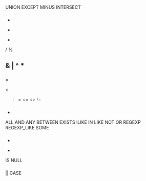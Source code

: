 
###
UNION
EXCEPT
MINUS
INTERSECT

###
+
-
*
/
%

###
&
|
^ *
-

###

=
>
<
>=
<=
<>
!=

###
-
ALL
AND
ANY 
BETWEEN
EXISTS
ILIKE
IN
LIKE
NOT
OR
REGEXP
REGEXP_LIKE
SOME

###
+
-
IS NULL

###
||
CASE


